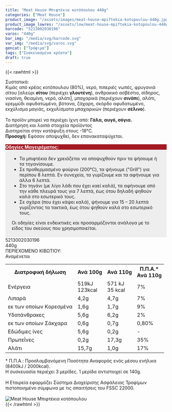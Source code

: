 ```yaml
---
title: "Meat House Μπιφτέκια κοτόπουλου 440g"
categories: ["Meat House"]
product_image: "/assets/images/meat-house-mpiftekia-kotopoulou-440g.jpg"
product_image_lowres: "/assets/low/meat-house-mpiftekia-kotopoulou-440g.jpg"
barcode: "5213002030196"
varos: "440g"
bar_img: "/media/svg/barcode.svg"
var_img: "/media/svg/varos.svg"
gencat: ["Τρόφιμα"]
tags: ["Συσκευασμένα κρέατα"]
draft: true
---
```

{{< rawhtml >}}

<div class="sload396"><div class="product"><div id="sistatika">Συστατικά:</div><div class="alltext">Κιμάς από κρέας κοτόπουλου (80%), νερό, πιπεριές νωπές, φρυγανιά σίτου [αλεύρι <strong>σίτου</strong> (περιέχει <strong>γλουτένη</strong>), ανθρακικό ασβέστιο, σίδηρος, νιασίνη, θειαμίνη, νερό, αλάτι], μπαχαρικά (περιέχουν <strong>σινάπι</strong>), αλάτι, κρεμμύδι αφυδατωμένο, βότανα, ζάχαρη, σκόρδο αφυδατωμένο, εκχύλισμα μαγιάς, εκχυλίσματα μπαχαρικών (περιέχουν <strong>σέλινο</strong>).<br><br>Το προϊόν μπορεί να περιέχει ίχνη από: <strong>Γάλα, αυγό, σόγια.</strong><br></div><div id="loipa">Διατήρηση και λοιπά στοιχεία προϊόντος</div><div class="alltext">Διατηρείται στην κατάψυξη στους -18°C.<br><b>Προσοχή:</b> Εφόσον αποψυχθεί, δεν επανακαταψύχεται.<br><br><div id="loipa" style="background:#a41a24;color:#fff"><strong>Οδηγίες Μαγειρέματος:</strong></div><div class="alltext" style="background:#eee;padding:5px 20px 20px 20px"><ul><li>Τα μπιφτέκια δεν χρειάζεται να αποψυχθούν πριν τα ψήσουμε ή τα τηγανίσουμε.</li><li>Σε προθερμασμένο φούρνο (200°C), τα ψήνουμε ("Grill") για περίπου 8 λεπτά. Εν συνεχεία, τα γυρίζουμε και τα αφήνουμε για άλλα 6 λεπτά.&nbsp;</li><li>Στο τηγάνι (με λίγο λάδι που έχει καεί καλά), τα αφήνουμε από την κάθε πλευρά τους για 7 λεπτά, έως ότου δηλαδή ψηθούν καλά στο εσωτερικό τους.</li><li>Σε σχάρα (που έχει κάψει καλά), ψήνουμε για 15 – 20 λεπτά γυρίζοντας τα τακτικά, έως ότου ψηθούν καλά στο εσωτερικό τους.</li></ul>Oι οδηγίες είναι ενδεικτικές και προσαρμόζονται ανάλογα με το είδος του σκεύους που χρησιμοποιείται.</div></div><div id="barcode"><div id="barimage1"></div><span id="bartext">5213002030196</span></div><div id="varos"><div id="varosimage1"></div><span id="varostext">440g</span></div><div id="kivotio">ΠΕΡΙΕΧΟΜΕΝΟ ΚΙΒΩΤΙΟΥ:<br>Αναμένεται</div><div class="tabout"><table id="diatable"><tbody><tr><th>Διατροφική δήλωση</th><th>Ανά 100g</th><th>Ανά 110g</th><th>Π.Π.Α.*<br>Ανά 110g</th></tr><tr><td class="texr2">Ενέργεια</td><td class="texr">519kJ<br>123kcal</td><td class="texr">571 kJ<br>35 kcal</td><td class="texr">7%</td></tr><tr><td class="texr2">Λιπαρά</td><td class="texr">4,2g</td><td class="texr">4,7g</td><td class="texr">7%</td></tr><tr><td class="gray">εκ των οποίων Kορεσμένα</td><td class="gray2">1,6g</td><td class="gray2">1,7g</td><td class="gray2">9%</td></tr><tr><td class="texr2">Υδατάνθρακες</td><td class="texr">5,6g</td><td class="texr">6,2g</td><td class="texr">2%</td></tr><tr><td class="gray">εκ των οποίων Σάκχαρα</td><td class="gray2">0,6g</td><td class="gray2">0,7g</td><td class="gray2">0,80%</td></tr><tr><td class="texr2">Eδώδιμες ίνες</td><td class="texr">5,6g</td><td class="texr">0,2g</td><td class="texr">-</td></tr><tr><td class="texr2">Πρωτεΐνες</td><td class="texr">0,2g</td><td class="texr">17,3g</td><td class="texr">35%</td></tr><tr><td class="texr2">Αλάτι</td><td class="texr">15,7g</td><td class="texr">1,0g</td><td class="texr">17%</td></tr></tbody></table></div><div class="alltext">* Π.Π.Α.: Προσλαμβανόμενη Ποσότητα Αναφοράς ενός μέσου ενήλικα (8400kJ / 2000kcal).<br>Η συσκευασία περιέχει 3 μερίδες. 1 μερίδα αντιστοιχεί σε 140g.<br><br>Η Eταιρεία εφαρµόζει Σύστηµα Διαχείρισης Ασφάλειας Τροφίµων πιστοποιηµένο σύµφωνα µε τις απαιτήσεις του FSSC 22000.<br></div><br><div class="pimg"><img alt="Meat House Μπιφτέκια κοτόπουλου" title="Meat House Μπιφτέκια κοτόπουλου" src="/assets/images/meat-house-mpiftekia-kotopoulou-440g.jpg"></div></div></div>
{{< /rawhtml >}}



